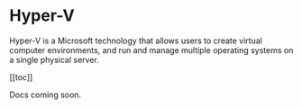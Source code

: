 # Hyper-V

Hyper-V is a Microsoft technology that allows users to create virtual computer environments, and run and manage multiple operating systems on a single physical server.

[[toc]]

Docs coming soon.

